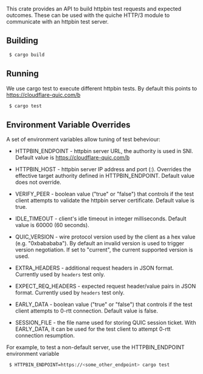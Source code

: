 This crate provides an API to build httpbin test requests and expected outcomes.
These can be used with the quiche HTTP/3 module to communicate with an httpbin
test server.

Building
--------

```bash
 $ cargo build
```

Running
--------
We use cargo test to execute different httpbin tests. By default this points to
https://cloudflare-quic.com/b

```bash
 $ cargo test
```

Environment Variable Overrides
------------------------------

A set of environment variables allow tuning of test beheviour:

* HTTPBIN_ENDPOINT - httpbin server URL, the authority is used in SNI.
                     Default value is https://cloudflare-quic.com/b

* HTTPBIN_HOST     - httpbin server IP address and port (<SERVER>:<PORT>).
                     Overrides the effective target authority defined in
                     HTTPBIN_ENDPOINT. Default value does not override.

* VERIFY_PEER      - boolean value ("true" or "false") that controls if
                     the test client attempts to validate the httpbin
                     server certificate. Default value is true.

* IDLE_TIMEOUT     - client's idle timeout in integer milliseconds.
                     Default value is 60000 (60 seconds).

* QUIC_VERSION     - wire protocol version used by the client as a hex value
                     (e.g. "0xbabababa"). By default an invalid version is used
                     to trigger version negotiation. If set to "current", the
                     current supported version is used.

* EXTRA_HEADERS    - additional request headers in JSON format.
                     Currently used by `headers` test only.

* EXPECT_REQ_HEADERS - expected request header/value pairs in JSON format.
                       Currently used by `headers` test only.

* EARLY_DATA       - boolean value ("true" or "false") that controls if
                     the test client attempts to 0-rtt connection.
                     Default value is false.

* SESSION_FILE     - the file name used for storing QUIC session ticket.
                     With EARLY_DATA, it can be used for the test client
                     to attempt 0-rtt connection resumption.

For example, to test a non-default server, use the HTTPBIN_ENDPOINT environment
variable

```bash
 $ HTTPBIN_ENDPOINT=https://<some_other_endpoint> cargo test
```

